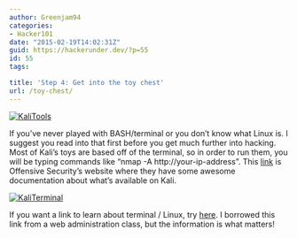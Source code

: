 ```yaml
---
author: Greenjam94
categories:
- Hacker101
date: "2015-02-19T14:02:31Z"
guid: https://hackerunder.dev/?p=55
id: 55
tags:

title: 'Step 4: Get into the toy chest'
url: /toy-chest/
---
```


[![KaliTools](https://hackerunder.dev/wp-content/uploads/2015/03/KaliTools-300x201.jpg)](https://hackerunder.dev/wp-content/uploads/2015/03/KaliTools.jpg)

If you’ve never played with BASH/terminal or you don’t know what Linux is. I suggest you read into that first before you get much further into hacking. Most of Kali’s toys are based off of the terminal, so in order to run them, you will be typing commands like “nmap -A http://your-ip-address”. This [link](http://tools.kali.org/tools-listing "link") is Offensive Security’s website where they have some awesome documentation about what’s available on Kali.

[![KaliTerminal](https://hackerunder.dev/wp-content/uploads/2015/03/KaliTerminal-300x204.jpg)](https://hackerunder.dev/wp-content/uploads/2015/03/KaliTools.jpg)

If you want a link to learn about terminal / Linux, try [here](https://www.digitalocean.com/community/tutorials/an-introduction-to-the-linux-terminal). I borrowed this link from a web administration class, but the information is what matters!